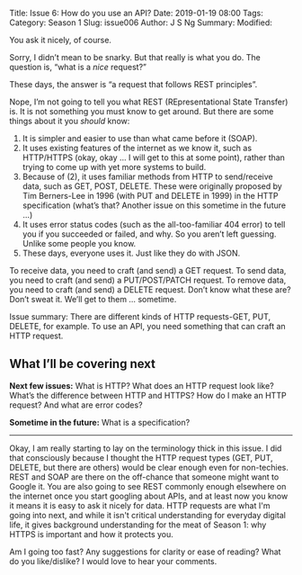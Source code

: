Title: Issue 6: How do you use an API?
Date: 2019-01-19 08:00
Tags: 
Category: Season 1
Slug: issue006
Author: J S Ng
Summary: 
Modified: 

You ask it nicely, of course.

Sorry, I didn’t mean to be snarky. But that really is what you do. The question is, “what is a *nice* request?”

These days, the answer is “a request that follows REST principles”.

Nope, I’m not going to tell you what REST (REpresentational State Transfer) is. It is not something you must know to get around. But there are some things about it you *should* know:

1. It is simpler and easier to use than what came before it (SOAP).
2. It uses existing features of the internet as we know it, such as HTTP/HTTPS (okay, okay … I will get to this at some point), rather than trying to come up with yet more systems to build.
3. Because of (2), it uses familiar methods from HTTP to send/receive data, such as GET, POST, DELETE. These were originally proposed by Tim Berners-Lee in 1996 (with PUT and DELETE in 1999) in the HTTP specification (what’s that? Another issue on this sometime in the future …)
4. It uses error status codes (such as the all-too-familiar 404 error) to tell you if you succeeded or failed, and why. So you aren’t left guessing. Unlike some people you know.
5. These days, everyone uses it. Just like they do with JSON.

To receive data, you need to craft (and send) a GET request. To send data, you need to craft (and send) a PUT/POST/PATCH request. To remove data, you need to craft (and send) a DELETE request. Don’t know what these are? Don’t sweat it. We’ll get to them … sometime.

Issue summary: There are different kinds of HTTP requests-GET, PUT, DELETE, for example. To use an API, you need something that can craft an HTTP request.

## What I’ll be covering next

**Next few issues:** What is HTTP? What does an HTTP request look like? What’s the difference between HTTP and HTTPS? How do I make an HTTP request? And what are error codes?

**Sometime in the future:** What is a specification?

-----

Okay, I am really starting to lay on the terminology thick in this issue. I did that consciously because I thought the HTTP request types (GET, PUT, DELETE, but there are others) would be clear enough even for non-techies. REST and SOAP are there on the off-chance that someone might want to Google it. You are also going to see REST commonly enough elsewhere on the internet once you start googling about APIs, and at least now you know it means it is easy to ask it nicely for data. HTTP requests are what I'm going into next, and while it isn't critical understanding for everyday digital life, it gives background understanding for the meat of Season 1: why HTTPS is important and how it protects you.

Am I going too fast? Any suggestions for clarity or ease of reading? What do you like/dislike? I would love to hear your comments.
